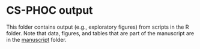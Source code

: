 # CS-PHOC output

This folder contains output (e.g., exploratory figures) from scripts in the R folder. Note that data, figures, and tables that are part of the manuscript are in the [manuscript](https://github.com/us-amlr/cs-phoc/tree/main/manuscript) folder.
